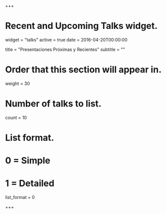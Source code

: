 +++
# Recent and Upcoming Talks widget.
widget = "talks"
active = true
date = 2016-04-20T00:00:00

title = "Presentaciones Próximas y Recientes"
subtitle = ""

# Order that this section will appear in.
weight = 30

# Number of talks to list.
count = 10

# List format.
#   0 = Simple
#   1 = Detailed
list_format = 0

+++

